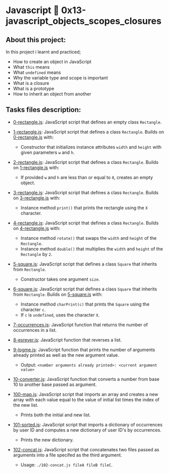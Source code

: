 # Javascript :page_with_curl: 0x13-javascript_objects_scopes_closures
## About this project:
In this project i learnt and practiced;
- How to create an object in JavaScript
- What `this` means
- What `undefined` means
- Why the variable type and scope is important
- What is a closure
- What is a prototype
- How to inherit an object from another

## Tasks files description:
* [0-rectangle.js](./0-rectangle.js): JavaScript script that defines an empty
  class `Rectangle`.

* [1-rectangle.js](./1-rectangle.js): JavaScript script that defines a class
  `Rectangle`. Builds on [0-rectangle.js](./0-rectangle.js) with:
  * Constructor that initializes instance attributes `width` and `height` with
    given parameters `w` and `h`.

* [2-rectangle.js](./2-rectangle.js): JavaScript script that defines a class
  `Rectangle`. Builds on [1-rectangle.js](./1-rectangle.js) with:
  * If provided `w` and `h` are less than or equal to `0`, creates an empty object.

* [3-rectangle.js](./3-rectangle.js): JavaScript script that defines a class
  `Rectangle`. Builds on [3-rectangle.js](./3-rectangle.js) with:
  * Instance method `print()` that prints the rectangle using the `X` character.


* [4-rectangle.js](./4-rectangle.js): JavaScript script that defines a class
  `Rectangle`. Builds on [4-rectangle.js](./4-rectangle.js) with:
  * Instance method `rotate()` that swaps the `width` and `height` of the `Rectangle`.
  * Instance method `double()` that multiplies the `width` and `height` of the
    `Rectangle` by `2`.

* [5-square.js](./5-square.js): JavaScript script that defines a class `Square`
  that inherits from `Rectangle`.
  * Constructor takes one argument `size`.

* [6-square.js](./6-square.js): JavaScript script that defines a class `Square`
  that inherits from `Rectangle`. Builds on [5-square.js](./5-square.js) with:
  * Instance method `charPrint(c)` that prints the `Square` using the character
    `c`.
  * If `c` is `undefined`, uses the character `X`.

* [7-occurrences.js](./7-occurrences.js): JavaScript function that returns the
  number of occurrences in a list.

* [8-esrever.js](./8-esrever.js): JavaScript function that reverses a list.

* [9-logme.js](./9-logme.js): JavaScript function that prints the number of
  arguments already printed as well as the new argument value.
  * Output: `<number arguments already printed>: <current argument value>`

* [10-converter.js](./10-converter.js): JavaScript function that converts a number
  from base 10 to another base passed as argument.

* [100-map.js](./100-map.js): JavaScript script that imports an array and creates
  a new array with each value equal to the value of initial list times the index of
  the new list.
  * Prints both the initial and new list.

* [101-sorted.js](./101-sorted.js): JavaScript script that imports a dictionary
  of occurrences by user ID and computes a new dictionary of user ID's by occurrences.
  * Prints the new dictionary.

* [102-concat.js](./102-concat.js): JavaScript script that concatenates two files
  passed as arguments into a file specifed as the third argument.
  * Usage: `./102-concat.js fileA fileB fileC`.


